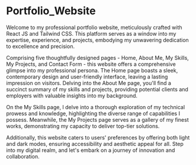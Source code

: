 # Portfolio_Website
Welcome to my professional portfolio website, meticulously crafted with React JS and Tailwind CSS. This platform serves as a window into my expertise, experience, and projects, embodying my unwavering dedication to excellence and precision.

Comprising five thoughtfully designed pages - Home, About Me, My Skills, My Projects, and Contact Form - this website offers a comprehensive glimpse into my professional persona. The Home page boasts a sleek, contemporary design and user-friendly interface, leaving a lasting impression on visitors. Delving into the About Me page, you'll find a succinct summary of my skills and projects, providing potential clients and employers with valuable insights into my background.

On the My Skills page, I delve into a thorough exploration of my technical prowess and knowledge, highlighting the diverse range of capabilities I possess. Meanwhile, the My Projects page serves as a gallery of my finest works, demonstrating my capacity to deliver top-tier solutions.

Additionally, this website caters to users' preferences by offering both light and dark modes, ensuring accessibility and aesthetic appeal for all. Step into my digital realm, and let's embark on a journey of innovation and collaboration.

